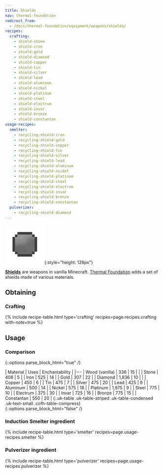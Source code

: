 ```yaml
---
title: Shields
nav: thermal-foundation
redirect_from:
  - /docs/thermal-foundation/equipment/weapons/shields/
recipes:
  crafting:
    - shield-stone
    - shield-iron
    - shield-gold
    - shield-diamond
    - shield-copper
    - shield-tin
    - shield-silver
    - shield-lead
    - shield-aluminum
    - shield-nickel
    - shield-platinum
    - shield-steel
    - shield-electrum
    - shield-invar
    - shield-bronze
    - shield-constantan
usage-recipes:
  smelter:
    - recycling-shield-iron
    - recycling-shield-gold
    - recycling-shield-copper
    - recycling-shield-tin
    - recycling-shield-silver
    - recycling-shield-lead
    - recycling-shield-aluminum
    - recycling-shield-nickel
    - recycling-shield-platinum
    - recycling-shield-steel
    - recycling-shield-electrum
    - recycling-shield-invar
    - recycling-shield-bronze
    - recycling-shield-constantan
  pulverizer:
    - recycling-shield-diamond
---
```


![Shields](/assets/images/thermal-foundation/shields.gif){:style="height: 128px"}


**[Shields](https://minecraft.gamepedia.com/Shield)** are weapons in vanilla
Minecraft. [Thermal Foundation](/docs/thermal-foundation/) adds a set of shields
made of various materials.


Obtaining
---------

### Crafting
{% include recipe-table.html type='crafting' recipes=page.recipes.crafting with-note=true %}


Usage
-----

### Comparison
{::options parse_block_html="true" /}
<div class="uk-overflow-container">
| Material | Uses | Enchantability |
|---
| Wood (vanilla) | 336 | 15 |
|
| Stone | 406 | 5 |
| Iron | 525 | 14 |
| Gold | 307 | 22 |
| Diamond | 1,836 | 10 |
|
| Copper | 450 | 6 |
| Tin | 475 | 7 |
| Silver | 475 | 20 |
| Lead | 425 | 9 |
| Aluminum | 500 | 14 |
| Nickel | 575 | 18 |
| Platinum | 1,975 | 9 |
| Steel | 775 | 10 |
| Electrum | 375 | 30 |
| Invar | 725 | 16 |
| Bronze | 775 | 15 |
| Constantan | 550 | 20 |
{:.uk-table .uk-table-striped .uk-table-condensed .uk-text-small .cofh-table-compress}
</div>
{::options parse_block_html="false" /}

### Induction Smelter ingredient
{% include recipe-table.html type='smelter' recipes=page.usage-recipes.smelter %}

### Pulverizer ingredient
{% include recipe-table.html type='pulverizer' recipes=page.usage-recipes.pulverizer %}
